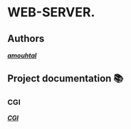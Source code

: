 # WEB-SERVER.
## Authors  
 __*[amouhtal](https://github.com/amouhtal)*__
## Project documentation 📚
  ### CGI
 __*[CGI](https://slideplayer.com/slide/5781420/)*__
